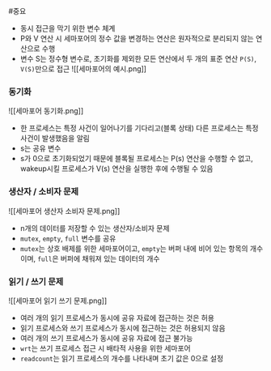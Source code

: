 #중요 

- 동시 접근을 막기 위한 변수 체계
- P와 V 연산 시 세마포어의 정수 값을 변경하는 연산은 원자적으로 분리되지 않는 연산으로 수행
- 변수 S는 정수형 변수로, 초기화를 제외한 모든 연산에서 두 개의 표준 연산 `P(S)`, `V(S)`만으로 접근
![[세마포어의 예시.png]]

### 동기화
![[세마포어 동기화.png]]
- 한 프로세스는 특정 사건이 일어나기를 기다리고(블록 상태) 다른 프로세스는 특정 사건이 발생했음을 알림
- s는 공유 변수
- s가 0으로 초기화되었기 때문에 블록될 프로세스는 P(s) 연산을 수행할 수 없고, wakeup시킬 프로세스가 V(s) 연산을 실행한 후에 수행될 수 있음

### 생산자 / 소비자 문제
![[세마포어 생산자 소비자 문제.png]]
- n개의 데이터를 저장할 수 있는 생산자/소비자 문제
- `mutex`, `empty`, `full` 변수를 공유
- `mutex`는 상호 배제를 위한 세마포어이고, `empty`는 버퍼 내에 비어 있는 항목의 개수이며, `full`은 버퍼에 채워져 있는 데이터의 개수

### 읽기 / 쓰기 문제
![[세마포어 읽기 쓰기 문제.png]]
- 여러 개의 읽기 프로세스가 동시에 공유 자료에 접근하는 것은 허용
- 읽기 프로세스와 쓰기 프로세스가 동시에 접근하는 것은 허용되지 않음
- 여러 개의 쓰기 프로세스가 동시에 공유 자료에 접근 불가능
- `wrt`는 쓰기 프로세스 접근 시 배타적 사용을 위한 세마포어
- `readcount`는 읽기 프로세스의 개수를 나타내며 초기 값은 0으로 설정